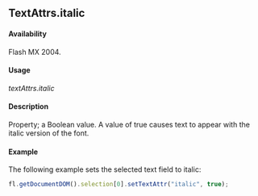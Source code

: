 ## TextAttrs.italic

#### Availability

Flash MX 2004.

#### Usage

*textAttrs.italic*

#### Description

Property; a Boolean value. A value of true causes text to appear with the italic version of the font.

#### Example

The following example sets the selected text field to italic:

```javascript
fl.getDocumentDOM().selection[0].setTextAttr("italic", true);

```
